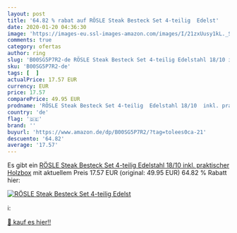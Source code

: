 ```yaml
---
layout: post
title: '64.82 % rabat auf RÖSLE Steak Besteck Set 4-teilig  Edelst'
date: 2020-01-20 04:36:30
image: 'https://images-eu.ssl-images-amazon.com/images/I/21zxUusy1kL._SL200_.jpg'
comments: true
category: ofertas
author: ring
slug: 'B00SG5P7R2-de RÖSLE Steak Besteck Set 4-teilig Edelstahl 18/10 inkl....'
sku: 'B00SG5P7R2-de'
tags: [  ]
actualPrice: 17.57 EUR
currency: EUR
price: 17.57
comparePrice: 49.95 EUR
prodname: 'RÖSLE Steak Besteck Set 4-teilig  Edelstahl 18/10  inkl. praktischer Holzbox'
country: 'de'
flag: '🇩🇪'
brand: ''
buyurl: 'https://www.amazon.de/dp/B00SG5P7R2/?tag=tolees0ca-21'
descuento: '64.82'
average: '17.57'
---
```


Es gibt ein [RÖSLE Steak Besteck Set 4-teilig  Edelstahl 18/10  inkl. praktischer Holzbox](https://www.amazon.de/dp/B00SG5P7R2/?tag=tolees0ca-21) mit aktuellem Preis 17.57 EUR (original: 49.95 EUR) 64.82 % Rabatt hier:

[![RÖSLE Steak Besteck Set 4-teilig  Edelst](https://images-eu.ssl-images-amazon.com/images/I/21zxUusy1kL._SL200_.jpg)](https://www.amazon.de/dp/B00SG5P7R2/?tag=tolees0ca-21)

ℹ️:


[🛒 kauf es hier!!](https://www.amazon.de/dp/B00SG5P7R2/?tag=tolees0ca-21)

